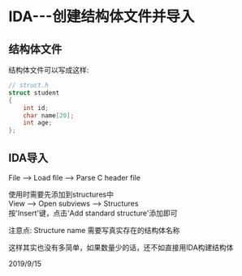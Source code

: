 # IDA---创建结构体文件并导入

## 结构体文件
结构体文件可以写成这样:  
```c
// struct.h 
struct student
{
    int id;
    char name[20];
    int age;
};
```

## IDA导入  
File --> Load file --> Parse C header file  

使用时需要先添加到structures中  
View --> Open subviews --> Structures  
按'Insert'键，点击'Add standard structure'添加即可  

注意点: Structure name 需要写真实存在的结构体名称  

这样其实也没有多简单，如果数量少的话，还不如直接用IDA构建结构体  


2019/9/15  
